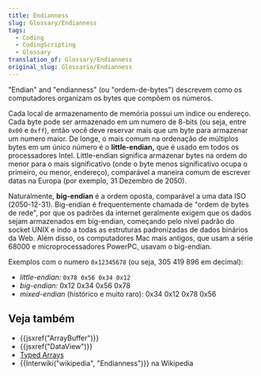 ```yaml
---
title: Endianness
slug: Glossary/Endianness
tags:
  - Coding
  - CodingScripting
  - Glossary
translation_of: Glossary/Endianness
original_slug: Glossario/Endianness
---
```

"Endian" and "endianness" (ou "ordem-de-bytes") descrevem como os computadores organizam os bytes que compõem os números.

Cada local de armazenamento de memória possui um indice ou endereço. Cada byte pode ser armazenado em um numero de 8-bits (ou seja, entre `0x00` e `0xff`), então você deve reservar mais que um byte para armazenar um numero maior. De longe, o mais comum na ordenação de múltiplos bytes em um único número é o **little-endian,** que é usado em todos os processadores Intel. Little-endian significa armazenar bytes na ordem do menor para o mais significativo (onde o byte menos significativo ocupa o primeiro, ou menor, endereço), comparável a maneira comum de escrever datas na Europa (por exemplo, 31 Dezembro de 2050).

Naturalmente, **big-endian** é a ordem oposta, comparável a uma data ISO (2050-12-31). Big-endian é frequentemente chamada de "ordem de bytes de rede", por que os padrões da internet geralmente exigem que os dados sejam armazenados em big-endian, começando pelo nivel padrão do socket UNIX e indo a todas as estruturas padronizadas de dados binários da Web. Além disso, os computadores Mac mais antigos, que usam a série 68000 e microprocessadores PowerPC, usavam o big-endian.

Exemplos com o numero `0x12345678` (ou seja, 305 419 896 em decimal):

- _little-endian:_ `0x78 0x56 0x34 0x12`
- _big-endian:_ 0x12 0x34 0x56 0x78
- _mixed-endian_ (histórico e muito raro): 0x34 0x12 0x78 0x56

## Veja também

- {{jsxref("ArrayBuffer")}}
- {{jsxref("DataView")}}
- [Typed Arrays](/pt-BR/docs/Web/JavaScript/Typed_arrays)
- {{Interwiki("wikipedia", "Endianness")}} na Wikipedia
